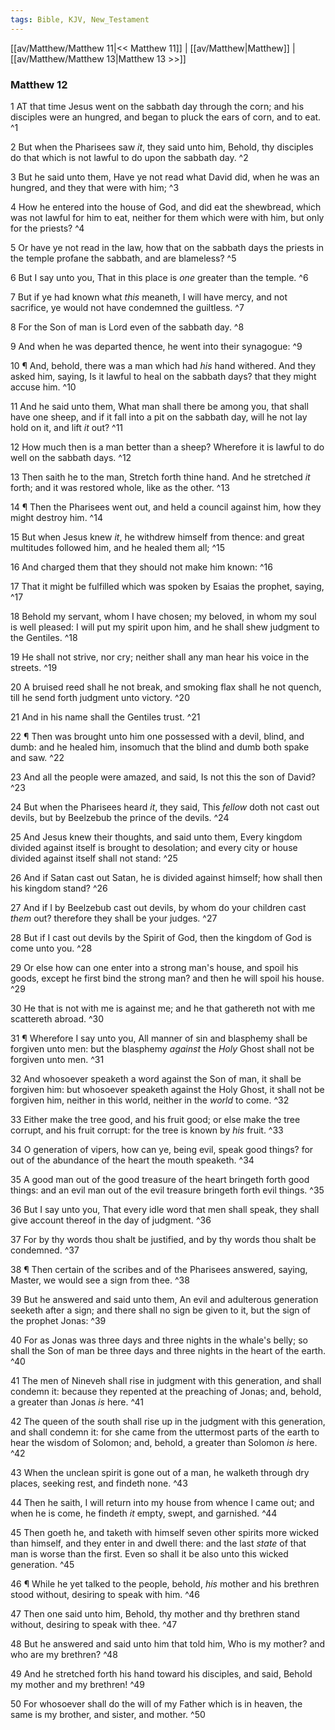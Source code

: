 ```yaml
---
tags: Bible, KJV, New_Testament
---
```


[[av/Matthew/Matthew 11|<< Matthew 11]] | [[av/Matthew|Matthew]] | [[av/Matthew/Matthew 13|Matthew 13 >>]]

### Matthew 12

1 AT that time Jesus went on the sabbath day through the corn; and his disciples were an hungred, and began to pluck the ears of corn, and to eat. ^1

2 But when the Pharisees saw _it_, they said unto him, Behold, thy disciples do that which is not lawful to do upon the sabbath day. ^2

3 But he said unto them, Have ye not read what David did, when he was an hungred, and they that were with him; ^3

4 How he entered into the house of God, and did eat the shewbread, which was not lawful for him to eat, neither for them which were with him, but only for the priests? ^4

5 Or have ye not read in the law, how that on the sabbath days the priests in the temple profane the sabbath, and are blameless? ^5

6 But I say unto you, That in this place is _one_ greater than the temple. ^6

7 But if ye had known what _this_ meaneth, I will have mercy, and not sacrifice, ye would not have condemned the guiltless. ^7

8 For the Son of man is Lord even of the sabbath day. ^8

9 And when he was departed thence, he went into their synagogue: ^9

10 ¶ And, behold, there was a man which had _his_ hand withered. And they asked him, saying, Is it lawful to heal on the sabbath days? that they might accuse him. ^10

11 And he said unto them, What man shall there be among you, that shall have one sheep, and if it fall into a pit on the sabbath day, will he not lay hold on it, and lift _it_ out? ^11

12 How much then is a man better than a sheep? Wherefore it is lawful to do well on the sabbath days. ^12

13 Then saith he to the man, Stretch forth thine hand. And he stretched _it_ forth; and it was restored whole, like as the other. ^13

14 ¶ Then the Pharisees went out, and held a council against him, how they might destroy him. ^14

15 But when Jesus knew _it_, he withdrew himself from thence: and great multitudes followed him, and he healed them all; ^15

16 And charged them that they should not make him known: ^16

17 That it might be fulfilled which was spoken by Esaias the prophet, saying, ^17

18 Behold my servant, whom I have chosen; my beloved, in whom my soul is well pleased: I will put my spirit upon him, and he shall shew judgment to the Gentiles. ^18

19 He shall not strive, nor cry; neither shall any man hear his voice in the streets. ^19

20 A bruised reed shall he not break, and smoking flax shall he not quench, till he send forth judgment unto victory. ^20

21 And in his name shall the Gentiles trust. ^21

22 ¶ Then was brought unto him one possessed with a devil, blind, and dumb: and he healed him, insomuch that the blind and dumb both spake and saw. ^22

23 And all the people were amazed, and said, Is not this the son of David? ^23

24 But when the Pharisees heard _it_, they said, This _fellow_ doth not cast out devils, but by Beelzebub the prince of the devils. ^24

25 And Jesus knew their thoughts, and said unto them, Every kingdom divided against itself is brought to desolation; and every city or house divided against itself shall not stand: ^25

26 And if Satan cast out Satan, he is divided against himself; how shall then his kingdom stand? ^26

27 And if I by Beelzebub cast out devils, by whom do your children cast _them_ out? therefore they shall be your judges. ^27

28 But if I cast out devils by the Spirit of God, then the kingdom of God is come unto you. ^28

29 Or else how can one enter into a strong man's house, and spoil his goods, except he first bind the strong man? and then he will spoil his house. ^29

30 He that is not with me is against me; and he that gathereth not with me scattereth abroad. ^30

31 ¶ Wherefore I say unto you, All manner of sin and blasphemy shall be forgiven unto men: but the blasphemy _against_ the _Holy_ Ghost shall not be forgiven unto men. ^31

32 And whosoever speaketh a word against the Son of man, it shall be forgiven him: but whosoever speaketh against the Holy Ghost, it shall not be forgiven him, neither in this world, neither in the _world_ to come. ^32

33 Either make the tree good, and his fruit good; or else make the tree corrupt, and his fruit corrupt: for the tree is known by _his_ fruit. ^33

34 O generation of vipers, how can ye, being evil, speak good things? for out of the abundance of the heart the mouth speaketh. ^34

35 A good man out of the good treasure of the heart bringeth forth good things: and an evil man out of the evil treasure bringeth forth evil things. ^35

36 But I say unto you, That every idle word that men shall speak, they shall give account thereof in the day of judgment. ^36

37 For by thy words thou shalt be justified, and by thy words thou shalt be condemned. ^37

38 ¶ Then certain of the scribes and of the Pharisees answered, saying, Master, we would see a sign from thee. ^38

39 But he answered and said unto them, An evil and adulterous generation seeketh after a sign; and there shall no sign be given to it, but the sign of the prophet Jonas: ^39

40 For as Jonas was three days and three nights in the whale's belly; so shall the Son of man be three days and three nights in the heart of the earth. ^40

41 The men of Nineveh shall rise in judgment with this generation, and shall condemn it: because they repented at the preaching of Jonas; and, behold, a greater than Jonas _is_ here. ^41

42 The queen of the south shall rise up in the judgment with this generation, and shall condemn it: for she came from the uttermost parts of the earth to hear the wisdom of Solomon; and, behold, a greater than Solomon _is_ here. ^42

43 When the unclean spirit is gone out of a man, he walketh through dry places, seeking rest, and findeth none. ^43

44 Then he saith, I will return into my house from whence I came out; and when he is come, he findeth _it_ empty, swept, and garnished. ^44

45 Then goeth he, and taketh with himself seven other spirits more wicked than himself, and they enter in and dwell there: and the last _state_ of that man is worse than the first. Even so shall it be also unto this wicked generation. ^45

46 ¶ While he yet talked to the people, behold, _his_ mother and his brethren stood without, desiring to speak with him. ^46

47 Then one said unto him, Behold, thy mother and thy brethren stand without, desiring to speak with thee. ^47

48 But he answered and said unto him that told him, Who is my mother? and who are my brethren? ^48

49 And he stretched forth his hand toward his disciples, and said, Behold my mother and my brethren! ^49

50 For whosoever shall do the will of my Father which is in heaven, the same is my brother, and sister, and mother. ^50
